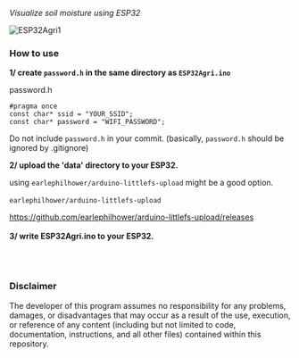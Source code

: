 *Visualize soil moisture using ESP32*


![ESP32Agri1](https://github.com/user-attachments/assets/cb749c82-d3e8-4a84-b86b-1cb02b2249ce)


### How to use
**1/ create `password.h` in the same directory as `ESP32Agri.ino`**

password.h
```
#pragma once
const char* ssid = "YOUR_SSID";
const char* password = "WIFI_PASSWORD";
```

Do not include `password.h` in your commit. (basically, `password.h` should be ignored by .gitignore)

**2/ upload the 'data' directory to your ESP32.**

using `earlephilhower/arduino-littlefs-upload` might be a good option.
<br>
<br>
`earlephilhower/arduino-littlefs-upload`

https://github.com/earlephilhower/arduino-littlefs-upload/releases
<br>
<br>
**3/ write ESP32Agri.ino to your ESP32.**

<br>
<br>

### Disclaimer

The developer of this program assumes no responsibility for any problems, damages, or disadvantages that may occur as a result of the use, execution, or reference of any content (including but not limited to code, documentation, instructions, and all other files) contained within this repository.

